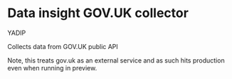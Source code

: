 # Data insight GOV.UK collector

YADIP

Collects data from GOV.UK public API

Note, this treats gov.uk as an external service and as such hits production even when
running in preview.

